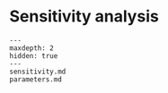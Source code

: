 # Sensitivity analysis

```{toctree}
---
maxdepth: 2
hidden: true
---
sensitivity.md
parameters.md
```